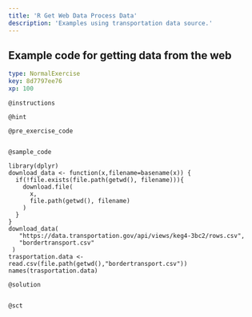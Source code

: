 ```yaml
---
title: 'R Get Web Data Process Data'
description: 'Examples using transportation data source.'
---
```


## Example code for getting data from the web

```yaml
type: NormalExercise
key: 8d7797ee76
xp: 100
```



`@instructions`


`@hint`


`@pre_exercise_code`
```{r}

```

`@sample_code`
```{r}
library(dplyr)
download_data <- function(x,filename=basename(x)) {
  if(!file.exists(file.path(getwd(), filename))){
	download.file(
	  x,
	  file.path(getwd(), filename)
	)    
  }
}
download_data(
   "https://data.transportation.gov/api/views/keg4-3bc2/rows.csv",
   "bordertransport.csv"
 )
trasportation.data <- read.csv(file.path(getwd(),"bordertransport.csv"))
names(trasportation.data)
```

`@solution`
```{r}

```

`@sct`
```{r}

```
